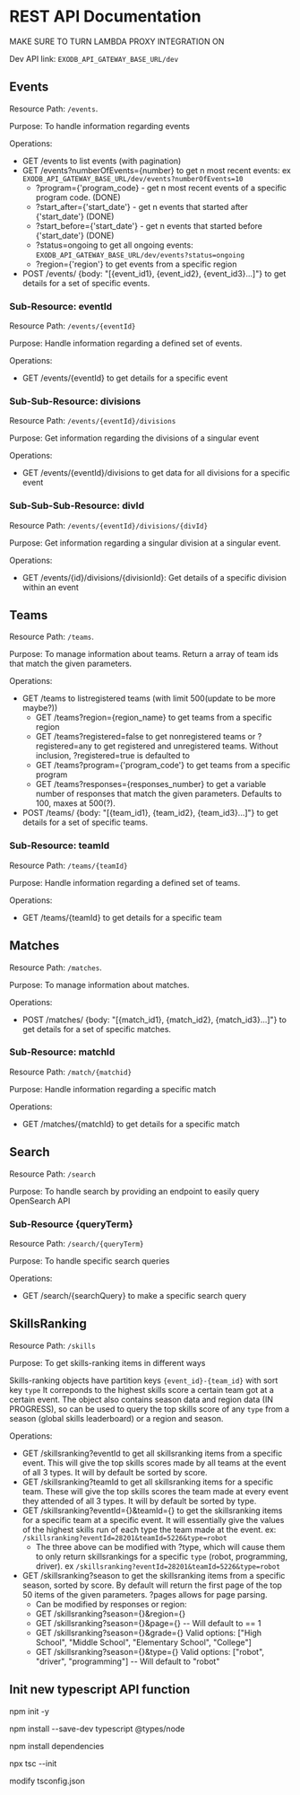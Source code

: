 # REST API Documentation

MAKE SURE TO TURN LAMBDA PROXY INTEGRATION ON

Dev API link: `EXODB_API_GATEWAY_BASE_URL/dev`

## Events

Resource Path: `/events`.

Purpose: To handle information regarding events

Operations:

- GET /events to list events (with pagination)
- GET /events?numberOfEvents={number} to get n most recent events:  ex `EXODB_API_GATEWAY_BASE_URL/dev/events?numberOfEvents=10`
  - ?program={'program_code} - get n most recent events of a specific program code. (DONE)
  - ?start_after={'start_date'} - get n events that started after {'start_date'} (DONE)
  - ?start_before={'start_date'} - get n events that started before {'start_date'} (DONE)
  - ?status=ongoing to get all ongoing events: `EXODB_API_GATEWAY_BASE_URL/dev/events?status=ongoing`
  - ?region={'region'} to get events from a specific region
- POST /events/ {body: "[{event_id1}, {event_id2}, {event_id3}...]"} to get details for a set of specific events.

### Sub-Resource: eventId

Resource Path: `/events/{eventId}`

Purpose: Handle information regarding a defined set of events.

Operations:

- GET /events/{eventId} to get details for a specific event

### Sub-Sub-Resource: divisions

Resource Path: `/events/{eventId}/divisions`

Purpose: Get information regarding the divisions of a singular event

Operations:

- GET /events/{eventId}/divisions to get data for all divisions for a specific event

### Sub-Sub-Sub-Resource: divId

Resource Path: `/events/{eventId}/divisions/{divId}`

Purpose: Get information regarding a singular division at a singular event.

Operations:

- GET /events/{id}/divisions/{divisionId}: Get details of a specific division within an event

## Teams

Resource Path: `/teams`.

Purpose: To manage information about teams. Return a array of team ids that match the given parameters.

Operations:

- GET /teams to listregistered teams (with limit 500(update to be more maybe?))
  - GET /teams?region={region_name} to get teams from a specific region
  - GET /teams?registered=false to get nonregistered teams or ?registered=any to get registered and unregistered teams. Without inclusion, ?registered=true is defaulted to
  - GET /teams?program={'program_code'} to get teams from a specific program
  - GET /teams?responses={responses_number} to get a variable number of responses that match the given parameters. Defaults to 100, maxes at 500(?).
- POST /teams/ {body: "[{team_id1}, {team_id2}, {team_id3}...]"} to get details for a set of specific teams.

### Sub-Resource: teamId

Resource Path: `/teams/{teamId}`

Purpose: Handle information regarding a defined set of teams.

Operations:

- GET /teams/{teamId} to get details for a specific team

## Matches

Resource Path: `/matches`.

Purpose: To manage information about matches.

Operations:

- POST /matches/ {body: "[{match_id1}, {match_id2}, {match_id3}...]"} to get details for a set of specific matches.

### Sub-Resource: matchId

Resource Path: `/match/{matchid}`

Purpose: Handle information regarding a specific match

Operations:

- GET /matches/{matchId} to get details for a specific match

## Search

Resource Path: `/search`

Purpose: To handle search by providing an endpoint to easily query OpenSearch API

### Sub-Resource {queryTerm}

Resource Path: `/search/{queryTerm}`

Purpose: To handle specific search queries

Operations:

- GET /search/{searchQuery} to make a specific search query

## SkillsRanking

Resource Path: `/skills`

Purpose: To get skills-ranking items in different ways

Skills-ranking objects have partition keys `{event_id}-{team_id}` with sort key `type`
It correponds to the highest skills score a certain team got at a certain event.
The object also contains season data and region data (IN PROGRESS), so can be used to query the top skills score of any `type` from a season (global skills leaderboard) or a region and season.

Operations:

- GET /skillsranking?eventId to get all skillsranking items from a specific event. This will give the top skills scores made by all teams at the event of all 3 types. It will by default be sorted by score.
- GET /skillsranking?teamId to get all skillsranking items for a specific team. These will give the top skills scores the team made at every event they attended of all 3 types. It will by default be sorted by type.
- GET /skillsranking?eventId={}&teamId={} to get the skillsranking items for a specific team at a specific event. It will essentially give the values of the highest skills run of each type the team made at the event. ex: `/skillsranking?eventId=28201&teamId=5226&type=robot`
  - The three above can be modified with ?type, which will cause them to only return skillsrankings for a specific `type` (robot, programming, driver). ex `/skillsranking?eventId=28201&teamId=5226&type=robot`
- GET /skillsranking?season to get the skillsranking items from a specific season, sorted by score. By default will return the first page of the top 50 items of the given parameters. ?pages allows for page parsing.
  - Can be modified by responses or region:
  - GET /skillsranking?season={}&region={}
  - GET /skillsranking?season={}&page={} -- Will default to == 1
  - GET /skillsranking?season={}&grade={} Valid options: ["High School", "Middle School", "Elementary School", "College"]
  - GET /skillsranking?season={}&type={} Valid options: ["robot", "driver", "programming"] -- Will default to "robot"

## Init new typescript API function

npm init -y

npm install --save-dev typescript @types/node

npm install dependencies

npx tsc --init

modify tsconfig.json

